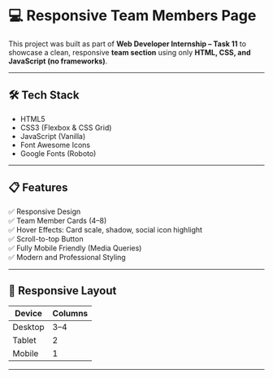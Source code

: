 # 💻 Responsive Team Members Page

This project was built as part of **Web Developer Internship – Task 11** to showcase a clean, responsive **team section** using only **HTML, CSS, and JavaScript (no frameworks)**.

---



## 🛠 Tech Stack

- HTML5
- CSS3 (Flexbox & CSS Grid)
- JavaScript (Vanilla)
- Font Awesome Icons
- Google Fonts (Roboto)

---

## 📋 Features

✅ Responsive Design  
✅ Team Member Cards (4–8)  
✅ Hover Effects: Card scale, shadow, social icon highlight  
✅ Scroll-to-top Button  
✅ Fully Mobile Friendly (Media Queries)  
✅ Modern and Professional Styling  

---

## 📱 Responsive Layout

| Device        | Columns |
|---------------|---------|
| Desktop       | 3–4     |
| Tablet        | 2       |
| Mobile        | 1       |

---



